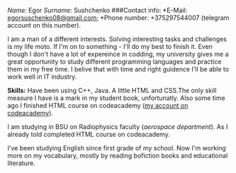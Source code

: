 *Name:* Egor
*Surname:* Sushchenko
###Contact info:
*E-Mail: egorsuschenko08@gmail.com; 
*Phone number: +375297544007 (telegram account on this number).

I am a man of a different interests. Solving interesting tasks and challenges is my life moto. If I'm on to something - I'll do my best to finish it. Even though I don't have a lot of expereince in codding, my university gives me a great opportunity to study different programming languages and practice them in my free time. I belive that with time and right guidence I'll be able to work well in IT industry.

**Skills:** Have been using C++, Java. A little HTML and CSS.The only skill measure I have is a mark in my student book, unfortunatly. Also some time ago I finished HTML course on codeacademy ([my account on codeacademy](https://www.codecademy.com/profiles/UncleTolic)).

I am studying in BSU on Radiophysics faculty (*aerospace department*). As I already told completed HTML course on codeacademy.

I've been studying English since first grade of my school. Now I'm working more on my vocabulary, mostly by reading bofiction books and educational literature.